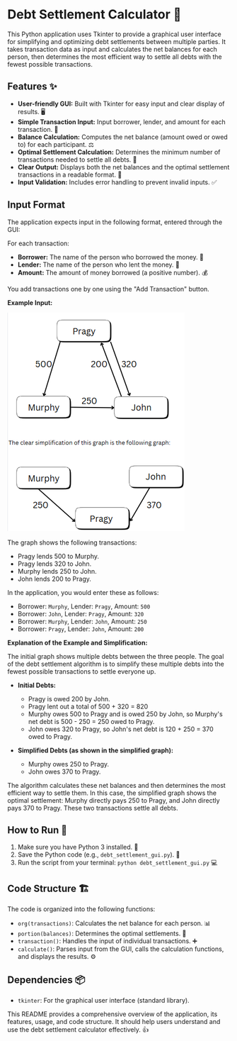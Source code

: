 # Debt Settlement Calculator 💸

This Python application uses Tkinter to provide a graphical user interface for simplifying and optimizing debt settlements between multiple parties. It takes transaction data as input and calculates the net balances for each person, then determines the most efficient way to settle all debts with the fewest possible transactions.

## Features ✨

*   **User-friendly GUI:** Built with Tkinter for easy input and clear display of results. 🖥️
*   **Simple Transaction Input:** Input borrower, lender, and amount for each transaction. 📝
*   **Balance Calculation:** Computes the net balance (amount owed or owed to) for each participant. ⚖️
*   **Optimal Settlement Calculation:** Determines the minimum number of transactions needed to settle all debts. 🧮
*   **Clear Output:** Displays both the net balances and the optimal settlement transactions in a readable format. 📰
*   **Input Validation:** Includes error handling to prevent invalid inputs. ✅

## Input Format

The application expects input in the following format, entered through the GUI:

For each transaction:

*   **Borrower:** The name of the person who borrowed the money. 🙇
*   **Lender:** The name of the person who lent the money. 🏦
*   **Amount:** The amount of money borrowed (a positive number). 💰

You add transactions one by one using the "Add Transaction" button.

**Example Input:**


![Problem Statement](https://github.com/Atharavkag/Debt-settlement-calculator/blob/main/src/graph.png)

The graph shows the following transactions:

*   Pragy lends 500 to Murphy.
*   Pragy lends 320 to John.
*   Murphy lends 250 to John.
*   John lends 200 to Pragy.

In the application, you would enter these as follows:

*   Borrower: `Murphy`, Lender: `Pragy`, Amount: `500`
*   Borrower: `John`, Lender: `Pragy`, Amount: `320`
*   Borrower: `Murphy`, Lender: `John`, Amount: `250`
*   Borrower: `Pragy`, Lender: `John`, Amount: `200`

**Explanation of the Example and Simplification:**

The initial graph shows multiple debts between the three people. The goal of the debt settlement algorithm is to simplify these multiple debts into the fewest possible transactions to settle everyone up.

*   **Initial Debts:**
    *   Pragy is owed 200 by John.
    *   Pragy lent out a total of 500 + 320 = 820
    *   Murphy owes 500 to Pragy and is owed 250 by John, so Murphy's net debt is 500 - 250 = 250 owed to Pragy.
    *   John owes 320 to Pragy, so John's net debt is 120 + 250 = 370 owed to Pragy.

*   **Simplified Debts (as shown in the simplified graph):**
    *   Murphy owes 250 to Pragy.
    *   John owes 370 to Pragy.

The algorithm calculates these net balances and then determines the most efficient way to settle them. In this case, the simplified graph shows the optimal settlement: Murphy directly pays 250 to Pragy, and John directly pays 370 to Pragy. These two transactions settle all debts.

## How to Run 🚀

1.  Make sure you have Python 3 installed. 🐍
2.  Save the Python code (e.g., `debt_settlement_gui.py`). 💾
3.  Run the script from your terminal: `python debt_settlement_gui.py` 💻

## Code Structure 🏗️

The code is organized into the following functions:

*   `org(transactions)`: Calculates the net balance for each person. 📊
*   `portion(balances)`: Determines the optimal settlements. 🎯
*   `transaction()`: Handles the input of individual transactions. ➕
*   `calculate()`: Parses input from the GUI, calls the calculation functions, and displays the results. ⚙️

## Dependencies 📦

*   `tkinter`: For the graphical user interface (standard library).

This README provides a comprehensive overview of the application, its features, usage, and code structure. It should help users understand and use the debt settlement calculator effectively. 👍
